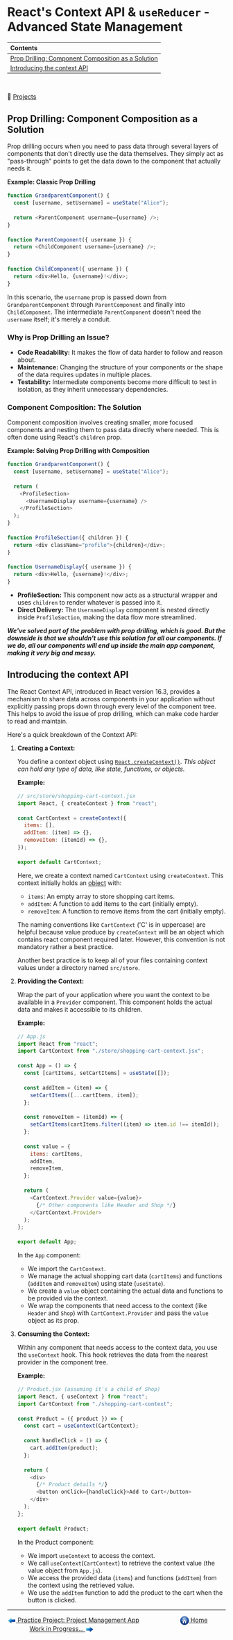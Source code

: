 # React's Context API & `useReducer` - Advanced State Management

| Contents                                                                                                 |
| :------------------------------------------------------------------------------------------------------- |
| [Prop Drilling: Component Composition as a Solution](#prop-drilling-component-composition-as-a-solution) |
| [Introducing the context API](#introducing-the-context-api)                                              |

&nbsp;

:notebook_with_decorative_cover: [Projects](projects/)

## Prop Drilling: Component Composition as a Solution

Prop drilling occurs when you need to pass data through several layers of components that don't directly use the data themselves. They simply act as "pass-through" points to get the data down to the component that actually needs it.

**Example: Classic Prop Drilling**

```javascript
function GrandparentComponent() {
  const [username, setUsername] = useState("Alice");

  return <ParentComponent username={username} />;
}

function ParentComponent({ username }) {
  return <ChildComponent username={username} />;
}

function ChildComponent({ username }) {
  return <div>Hello, {username}!</div>;
}
```

In this scenario, the `username` prop is passed down from `GrandparentComponent` through `ParentComponent` and finally into `ChildComponent`. The intermediate `ParentComponent` doesn't need the `username` itself; it's merely a conduit.

### Why is Prop Drilling an Issue?

- **Code Readability:** It makes the flow of data harder to follow and reason about.
- **Maintenance:** Changing the structure of your components or the shape of the data requires updates in multiple places.
- **Testability:** Intermediate components become more difficult to test in isolation, as they inherit unnecessary dependencies.

### Component Composition: The Solution

Component composition involves creating smaller, more focused components and nesting them to pass data directly where needed. This is often done using React's `children` prop.

**Example: Solving Prop Drilling with Composition**

```javascript
function GrandparentComponent() {
  const [username, setUsername] = useState("Alice");

  return (
    <ProfileSection>
      <UsernameDisplay username={username} />
    </ProfileSection>
  );
}

function ProfileSection({ children }) {
  return <div className="profile">{children}</div>;
}

function UsernameDisplay({ username }) {
  return <div>Hello, {username}!</div>;
}
```

- **ProfileSection:** This component now acts as a structural wrapper and uses `children` to render whatever is passed into it.
- **Direct Delivery:** The `UsernameDisplay` component is nested directly inside `ProfileSection`, making the data flow more streamlined.

**_We've solved part of the problem with prop drilling, which is good. But the downside is that we shouldn't use this solution for all our components. If we do, all our components will end up inside the main app component, making it very big and messy._**

## Introducing the context API

The React Context API, introduced in React version 16.3, provides a mechanism to share data across components in your application without explicitly passing props down through every level of the component tree. This helps to avoid the issue of prop drilling, which can make code harder to read and maintain.

Here's a quick breakdown of the Context API:

1. **Creating a Context:**

   You define a context object using [`React.createContext()`](https://react.dev/reference/react/createContext). _This object can hold any type of data, like state, functions, or objects._

   **Example:**

   ```javascript
   // src/store/shopping-cart-context.jsx
   import React, { createContext } from "react";

   const CartContext = createContext({
     items: [],
     addItem: (item) => {},
     removeItem: (itemId) => {},
   });

   export default CartContext;
   ```

   Here, we create a context named `CartContext` using `createContext`. This context initially holds an <ins>object</ins> with:

   - `items`: An empty array to store shopping cart items.
   - `addItem`: A function to add items to the cart (initially empty).
   - `removeItem`: A function to remove items from the cart (initially empty).

   The naming conventions like `CartContext` ('C' is in uppercase) are helpful because value produce by `createContext` will be an object which contains react component required later. However, this convention is not mandatory rather a best practice.

   Another best practice is to keep all of your files containing context values under a directory named `src/store`.

2. **Providing the Context:**

   Wrap the part of your application where you want the context to be available in a `Provider` component. This component holds the actual data and makes it accessible to its children.

   **Example:**

   ```javascript
   // App.js
   import React from "react";
   import CartContext from "./store/shopping-cart-context.jsx";

   const App = () => {
     const [cartItems, setCartItems] = useState([]);

     const addItem = (item) => {
       setCartItems([...cartItems, item]);
     };

     const removeItem = (itemId) => {
       setCartItems(cartItems.filter((item) => item.id !== itemId));
     };

     const value = {
       items: cartItems,
       addItem,
       removeItem,
     };

     return (
       <CartContext.Provider value={value}>
         {/* Other components like Header and Shop */}
       </CartContext.Provider>
     );
   };

   export default App;
   ```

   In the `App` component:

   - We import the `CartContext`.
   - We manage the actual shopping cart data (`cartItems`) and functions (`addItem` and `removeItem`) using state (`useState`).
   - We create a `value` object containing the actual data and functions to be provided via the context.
   - We wrap the components that need access to the context (like `Header` and `Shop`) with `CartContext.Provider` and pass the `value` object as its prop.

3. **Consuming the Context:**

   Within any component that needs access to the context data, you use the `useContext` hook. This hook retrieves the data from the nearest provider in the component tree.

   **Example:**

   ```javascript
   // Product.jsx (assuming it's a child of Shop)
   import React, { useContext } from "react";
   import CartContext from "./shopping-cart-context";

   const Product = ({ product }) => {
     const cart = useContext(CartContext);

     const handleClick = () => {
       cart.addItem(product);
     };

     return (
       <div>
         {/* Product details */}
         <button onClick={handleClick}>Add to Cart</button>
       </div>
     );
   };

   export default Product;
   ```

   In the Product component:

   - We import `useContext` to access the context.
   - We call `useContext`(`CartContext`) to retrieve the context value (the value object from `App.js`).
   - We access the provided data (`items`) and functions (`addItem`) from the context using the retrieved value.
   - We use the `addItem` function to add the product to the cart when the button is clicked.

---

[<img align="center" src="../images/left_arrow.png" height="20" width="20"/> Practice Project: Project Management App](../008-project-management-app/README.md)&nbsp; &nbsp; &nbsp; &nbsp; &nbsp; &nbsp; &nbsp; &nbsp; &nbsp; &nbsp; &nbsp; &nbsp; [<img align="center" src="../images/home.png" height="20" width="20"/> Home](../README.md) &nbsp; &nbsp; &nbsp; &nbsp; &nbsp; &nbsp; &nbsp; &nbsp; &nbsp; &nbsp; &nbsp; &nbsp;[Work in Progress... <img align="center" src="../images/right_arrow.png" height="20" width="20"/>]()
